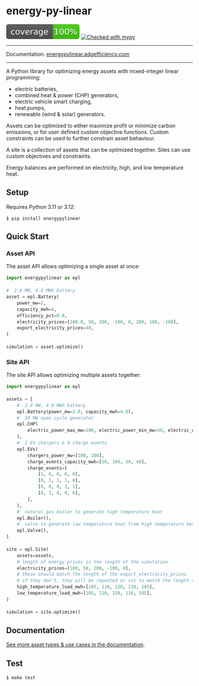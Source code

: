 # energy-py-linear

<img src="./static/coverage.svg"> [![Checked with mypy](https://www.mypy-lang.org/static/mypy_badge.svg)](https://mypy-lang.org/)

---

Documentation: [energypylinear.adgefficiency.com](https://energypylinear.adgefficiency.com/latest)

---

A Python library for optimizing energy assets with mixed-integer linear programming:

- electric batteries,
- combined heat & power (CHP) generators,
- electric vehicle smart charging,
- heat pumps,
- renewable (wind & solar) generators.

Assets can be optimized to either maximize profit or minimize carbon emissions, or for user defined custom objective functions. Custom constraints can be used to further constrain asset behaviour.

A site is a collection of assets that can be optimized together. Sites can use custom objectives and constraints.

Energy balances are performed on electricity, high, and low temperature heat.

## Setup

Requires Python 3.11 or 3.12:

```shell-session
$ pip install energypylinear
```

## Quick Start

### Asset API

The asset API allows optimizing a single asset at once:

```python
import energypylinear as epl

#  2.0 MW, 4.0 MWh battery
asset = epl.Battery(
    power_mw=2,
    capacity_mwh=4,
    efficiency_pct=0.9,
    electricity_prices=[100.0, 50, 200, -100, 0, 200, 100, -100],
    export_electricity_prices=40,
)

simulation = asset.optimize()
```

### Site API

The site API allows optimizing multiple assets together:

```python
import energypylinear as epl

assets = [
    #  2.0 MW, 4.0 MWh battery
    epl.Battery(power_mw=2.0, capacity_mwh=4.0),
    #  30 MW open cycle generator
    epl.CHP(
        electric_power_max_mw=100, electric_power_min_mw=30, electric_efficiency_pct=0.4
    ),
    #  2 EV chargers & 4 charge events
    epl.EVs(
        chargers_power_mw=[100, 100],
        charge_events_capacity_mwh=[50, 100, 30, 40],
        charge_events=[
            [1, 0, 0, 0, 0],
            [0, 1, 1, 1, 0],
            [0, 0, 0, 1, 1],
            [0, 1, 0, 0, 0],
        ],
    ),
    #  natural gas boiler to generate high temperature heat
    epl.Boiler(),
    #  valve to generate low temperature heat from high temperature heat
    epl.Valve(),
]

site = epl.Site(
    assets=assets,
    # length of energy prices is the length of the simulation
    electricity_prices=[100, 50, 200, -100, 0],
    # these should match the length of the export_electricity_prices
    # if they don't, they will be repeated or cut to match the length of electricity_prices
    high_temperature_load_mwh=[105, 110, 120, 110, 105],
    low_temperature_load_mwh=[105, 110, 120, 110, 105],
)

simulation = site.optimize()
```

## Documentation

[See more asset types & use cases in the documentation](https://energypylinear.adgefficiency.com/latest).

## Test

```shell
$ make test
```
